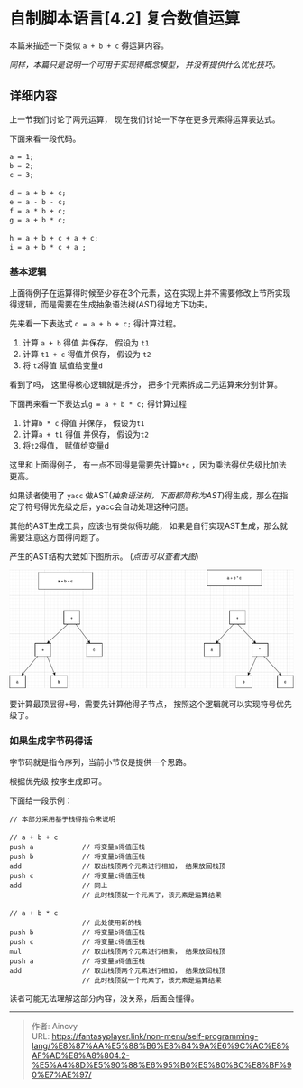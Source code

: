 # 自制脚本语言[4.2] 复合数值运算


本篇来描述一下类似 `a + b + c` 得运算内容。

*同样，本篇只是说明一个可用于实现得概念模型， 并没有提供什么优化技巧。*



## 详细内容

上一节我们讨论了两元运算， 现在我们讨论一下存在更多元素得运算表达式。

下面来看一段代码。

```plain
a = 1;
b = 2;
c = 3;

d = a + b + c;
e = a - b - c;
f = a * b + c;
g = a + b * c;

h = a + b + c + a + c;
i = a + b * c + a ;
```



### 基本逻辑

上面得例子在运算得时候至少存在3个元素，这在实现上并不需要修改上节所实现得逻辑，而是需要在生成抽象语法树(*AST*)得地方下功夫。

先来看一下表达式 `d = a + b + c;` 得计算过程。

1. 计算 `a + b` 得值 并保存， 假设为 `t1`
2. 计算 `t1 + c` 得值并保存， 假设为 `t2`
3. 将 `t2`得值 赋值给变量`d`

看到了吗， 这里得核心逻辑就是拆分， 把多个元素拆成二元运算来分别计算。

下面再来看一下表达式`g = a + b * c;` 得计算过程

1. 计算`b * c` 得值 并保存， 假设为`t1`
2. 计算`a + t1` 得值 并保存， 假设为`t2`
3. 将`t2`得值， 赋值给变量d

这里和上面得例子， 有一点不同得是需要先计算`b*c` ，因为乘法得优先级比加法更高。

如果读者使用了 `yacc` 做AST(*抽象语法树，下面都简称为AST*)得生成，那么在指定了符号得优先级之后，yacc会自动处理这种问题。  

其他的AST生成工具，应该也有类似得功能， 如果是自行实现AST生成，那么就需要注意这方面得问题了。

产生的AST结构大致如下图所示。 (*点击可以查看大图*)

![AST ](/img/program/node_a+b+c.png)

要计算最顶层得`+`号，需要先计算他得子节点， 按照这个逻辑就可以实现符号优先级了。



### 如果生成字节码得话

字节码就是指令序列，当前小节仅是提供一个思路。

根据优先级 按序生成即可。

下面给一段示例：

```plain
// 本部分采用基于栈得指令来说明

// a + b + c
push a            // 将变量a得值压栈
push b            // 将变量b得值压栈
add               // 取出栈顶两个元素进行相加， 结果放回栈顶
push c            // 将变量c得值压栈
add               // 同上
                  // 此时栈顶就一个元素了，该元素是运算结果
									
// a + b * c 
                  // 此处使用新的栈
push b            // 将变量b得值压栈
push c            // 将变量c得值压栈
mul               // 取出栈顶两个元素进行相乘， 结果放回栈顶
push a            // 将变量a得值压栈
add               // 取出栈顶两个元素进行相加， 结果放回栈顶
                  // 此时栈顶就一个元素了，该元素是运算结果
```

读者可能无法理解这部分内容，没关系，后面会懂得。


---

> 作者: Aincvy  
> URL: https://fantasyplayer.link/non-menu/self-programming-lang/%E8%87%AA%E5%88%B6%E8%84%9A%E6%9C%AC%E8%AF%AD%E8%A8%804.2-%E5%A4%8D%E5%90%88%E6%95%B0%E5%80%BC%E8%BF%90%E7%AE%97/  

